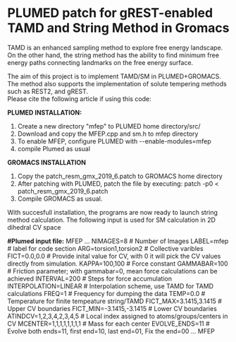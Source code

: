 # PLUMED patch for gREST-enabled TAMD and String Method in Gromacs
TAMD is an enhanced sampling method to explore free energy landscape. On the other hand, the string method has the ability to find minimum free energy paths connecting landmarks on the free energy surface. 

The aim of this project is to implement TAMD/SM in PLUMED+GROMACS. The method also supports the implementation of solute tempering methods such as REST2, and gREST.  
Please cite the following article if using this code:

**PLUMED INSTALLATION:**
1. Create a new directory "mfep" to PLUMED home directory/src/
2. Download and copy the MFEP.cpp and sm.h to mfep directory
3. To enable MFEP, configure PLUMED with --enable-modules=mfep
4. compile Plumed as usual

**GROMACS INSTALLATION**
1. Copy the patch_resm_gmx_2019_6.patch to GROMACS home directory
2. After patching with PLUMED, patch the file by executing:
   patch -p0 < patch_resm_gmx_2019_6.patch
3. Compile GROMACS as usual.   

With succesfull installation, the programs are now ready to launch string method calculation. 
The following input is used for SM calculation in 2D dihedral CV space

**#Plumed input file:**
MFEP ...
NIMAGES=8                    # Number of Images
LABEL=mfep                   # label for code section
ARG=torsion1,torsion2        # Collective varibles 
FICT=0.0,0.0                 # Provide inital value for CV, with 0 it will pick the CV values directly from simulation.
KAPPA=100,100                # Force constant
GAMMABAR=100                 # Friction parameter; with gammabar=0, mean force calculations can be achieved
INTERVAL=200                 # Steps for force accumulation
INTERPOLATION=LINEAR         # Interpolation scheme, use TAMD for TAMD calculations
FREQ=1                       # Frequency for dumping the data
TEMP=0.0                     # Temperature for finite tempeature string/TAMD
FICT_MAX=3.1415,3.1415       # Upper CV boundaries
FICT_MIN=-3.1415,-3.1415     # Lower CV boundaries
ATINDCV=1,2,3,4,2,3,4,5      # Local index assigned to atoms/groups/centers in CV
MCENTER=1,1,1,1,1,1,1,1      # Mass for each center
EVOLVE_ENDS=11               # Evolve both ends=11, first end=10, last end=01, Fix the end=00 
... MFEP


